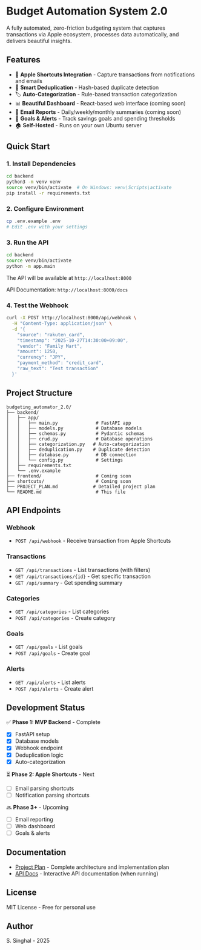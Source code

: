 # Budget Automation System 2.0

A fully automated, zero-friction budgeting system that captures transactions via Apple ecosystem, processes data automatically, and delivers beautiful insights.

## Features

- 📱 **Apple Shortcuts Integration** - Capture transactions from notifications and emails
- 🔄 **Smart Deduplication** - Hash-based duplicate detection
- 🏷️ **Auto-Categorization** - Rule-based transaction categorization
- 📊 **Beautiful Dashboard** - React-based web interface (coming soon)
- 📧 **Email Reports** - Daily/weekly/monthly summaries (coming soon)
- 🎯 **Goals & Alerts** - Track savings goals and spending thresholds
- 🏠 **Self-Hosted** - Runs on your own Ubuntu server

## Quick Start

### 1. Install Dependencies

```bash
cd backend
python3 -m venv venv
source venv/bin/activate  # On Windows: venv\Scripts\activate
pip install -r requirements.txt
```

### 2. Configure Environment

```bash
cp .env.example .env
# Edit .env with your settings
```

### 3. Run the API

```bash
cd backend
source venv/bin/activate
python -m app.main
```

The API will be available at `http://localhost:8000`

API Documentation: `http://localhost:8000/docs`

### 4. Test the Webhook

```bash
curl -X POST http://localhost:8000/api/webhook \
  -H "Content-Type: application/json" \
  -d '{
    "source": "rakuten_card",
    "timestamp": "2025-10-27T14:30:00+09:00",
    "vendor": "Family Mart",
    "amount": 1250,
    "currency": "JPY",
    "payment_method": "credit_card",
    "raw_text": "Test transaction"
  }'
```

## Project Structure

```
budgeting_automator_2.0/
├── backend/
│   ├── app/
│   │   ├── main.py              # FastAPI app
│   │   ├── models.py            # Database models
│   │   ├── schemas.py           # Pydantic schemas
│   │   ├── crud.py              # Database operations
│   │   ├── categorization.py   # Auto-categorization
│   │   ├── deduplication.py    # Duplicate detection
│   │   ├── database.py          # DB connection
│   │   └── config.py            # Settings
│   ├── requirements.txt
│   └── .env.example
├── frontend/                    # Coming soon
├── shortcuts/                   # Coming soon
├── PROJECT_PLAN.md             # Detailed project plan
└── README.md                    # This file
```

## API Endpoints

### Webhook
- `POST /api/webhook` - Receive transaction from Apple Shortcuts

### Transactions
- `GET /api/transactions` - List transactions (with filters)
- `GET /api/transactions/{id}` - Get specific transaction
- `GET /api/summary` - Get spending summary

### Categories
- `GET /api/categories` - List categories
- `POST /api/categories` - Create category

### Goals
- `GET /api/goals` - List goals
- `POST /api/goals` - Create goal

### Alerts
- `GET /api/alerts` - List alerts
- `POST /api/alerts` - Create alert

## Development Status

✅ **Phase 1: MVP Backend** - Complete
- [x] FastAPI setup
- [x] Database models
- [x] Webhook endpoint
- [x] Deduplication logic
- [x] Auto-categorization

⏳ **Phase 2: Apple Shortcuts** - Next
- [ ] Email parsing shortcuts
- [ ] Notification parsing shortcuts

🔜 **Phase 3+** - Upcoming
- [ ] Email reporting
- [ ] Web dashboard
- [ ] Goals & alerts

## Documentation

- [Project Plan](PROJECT_PLAN.md) - Complete architecture and implementation plan
- [API Docs](http://localhost:8000/docs) - Interactive API documentation (when running)

## License

MIT License - Free for personal use

## Author

S. Singhal - 2025
